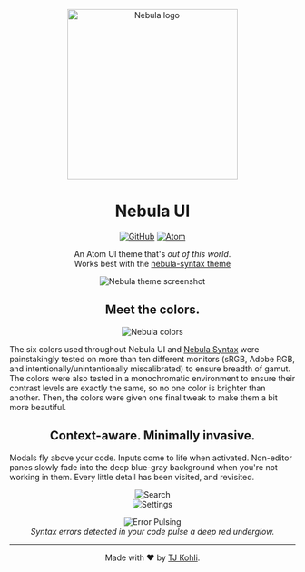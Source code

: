 <p align="center">
  <img src="http://tjkoh.li/BQOK/1PcggwwS+" alt="Nebula logo" width="300">
</p>
<h1 align="center">Nebula UI</h1>

<p align="center">
  <a href="https://github.com/tjkohli/nebula-ui/releases/latest"><img src="https://img.shields.io/github/release/tjkohli/nebula-ui.svg?style=flat-square" alt="GitHub"></a>
  <a href="https://atom.io/themes/nebula-ui"><img src="https://img.shields.io/apm/v/nebula-ui.svg?style=flat-square" alt="Atom"></a>
<!--   <a href="https://atom.io/themes/nebula-ui"><img src="https://img.shields.io/apm/dm/nebula-ui.svg?style=flat-square" alt="Nebula colors"></a> -->
</p>

<p align="center">An Atom UI theme that's <em>out of this world</em>.<br>Works best with the <a href="https://github.com/tjkohli/nebula-syntax">nebula-syntax theme</a></p>

<p align="center">
  <img src="http://tjkoh.li/q4OR/47Q3r092+" alt="Nebula theme screenshot">
</p>

<h2 align="center">Meet the colors.</h2>
<p align="center">
  <img src="http://tjkoh.li/nmlY/12d2Hgpc+" alt="Nebula colors">
</p>

The six colors used throughout Nebula UI and [Nebula Syntax](https://github.com/tjkohli/nebula-syntax) were painstakingly tested on more than ten different monitors (sRGB, Adobe RGB, and intentionally/unintentionally miscalibrated) to ensure breadth of gamut. The colors were also tested in a monochromatic environment to ensure their contrast levels are exactly the same, so no one color is brighter than another. Then, the colors were given one final tweak to make them a bit more beautiful.

<h2 align="center">Context-aware. Minimally invasive.</h2>

Modals fly above your code. Inputs come to life when activated. Non-editor panes slowly fade into the deep blue-gray background when you're not working in them. Every little detail has been visited, and revisited.

<p align="center">
  <img src="http://tjkoh.li/EoKQ/1zrgqdez+" alt="Search">
  <br>
  <img src="http://tjkoh.li/deT/3HRNDq60+" alt="Settings">
</p>

<p align="center">
  <img src="http://i.giphy.com/12BQyrHqrBij9C.gif" alt="Error Pulsing">
  <br>
  <em>Syntax errors detected in your code pulse a deep red underglow.</em>
</p>

---

<p align="center">Made with ❤️ by <a href="http://www.tjkohli.com/">TJ Kohli</a>.</p>
